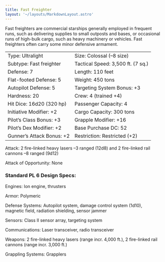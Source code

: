 ```yaml
---
title: Fast Freighter
layout: '~/layouts/MarkdownLayout.astro'
---
```

Fast freighters are commercial starships generally employed in frequent runs,
such as delivering supplies to small outposts and bases, or occasional runs of
high-bulk cargo, such as heavy machinery or vehicles. Fast freighters often
carry some minor defensive armament.


<table> <tr><td>Type: Ultralight</td><td>Size: Colossal (–8 size)</td></tr> <tr class="shaded"><td>Subtype: Fast freighter</td><td>Tactical Speed: 3,500 ft. (7 sq.)</td></tr> <tr><td>Defense: 7</td><td>Length: 110 feet</td></tr> <tr class="shaded"><td>Flat-footed Defense: 5</td><td>Weight: 450 tons</td></tr> <tr><td>Autopilot Defense: 5</td><td>Targeting System Bonus: +3</td></tr> <tr class="shaded"><td>Hardness: 20</td><td>Crew: 4 (trained +4)</td></tr> <tr><td>Hit Dice: 16d20 (320 hp)</td><td>Passenger Capacity: 4</td></tr> <tr class="shaded"><td>Initiative Modifier: +2</td><td>Cargo Capacity: 300 tons</td></tr> <tr><td>Pilot’s Class Bonus: +3</td><td>Grapple Modifier: +16</td></tr> <tr class="shaded"><td>Pilot’s Dex Modifier: +2</td><td>Base Purchase DC: 52</td></tr> <tr><td>Gunner’s Attack Bonus: +2</td><td>Restriction: Restricted (+2)</td></tr> </table>



Attack: 2 fire-linked heavy lasers –3 ranged (12d8) and 2 fire-linked rail
cannons –8 ranged (9d12)

Attack of Opportunity: None

### Standard PL 6 Design Specs:

Engines: Ion engine, thrusters

Armor: Polymeric

Defense Systems: Autopilot system, damage control system (1d10), magnetic
field, radiation shielding, sensor jammer

Sensors: Class II sensor array, targeting system

Communications: Laser transceiver, radio transceiver

Weapons: 2 fire-linked heavy lasers (range incr. 4,000 ft.), 2 fire-linked
rail cannons (range incr. 3,000 ft.)

Grappling Systems: Grapplers

